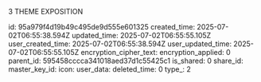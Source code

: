 3 THEME EXPOSITION

id: 95a979f4d19b49c495de9d555e601325
created_time: 2025-07-02T06:55:38.594Z
updated_time: 2025-07-02T06:55:55.105Z
user_created_time: 2025-07-02T06:55:38.594Z
user_updated_time: 2025-07-02T06:55:55.105Z
encryption_cipher_text: 
encryption_applied: 0
parent_id: 595458cccca341018aed37d1c55425c1
is_shared: 0
share_id: 
master_key_id: 
icon: 
user_data: 
deleted_time: 0
type_: 2
